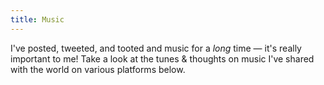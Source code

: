 ```yaml
---
title: Music
---
```

I've posted, tweeted, and tooted and music for a _long_ time — it's really important to me! Take a look at the tunes & thoughts on music I've shared with the world on various platforms below.
